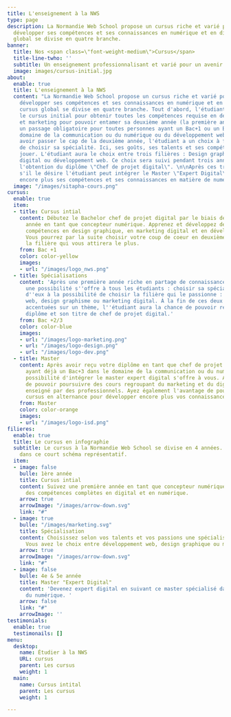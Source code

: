 ```yaml
---
title: L'enseignement à la NWS
type: page
description: La Normandie Web School propose un cursus riche et varié pour qui veut
  développer ses compétences et ses connaissances en numérique et en digital. Le cursus
  global se divise en quatre branche.
banner:
  title: Nos <span class=\"font-weight-medium\">Cursus</span>
  title-line-twho: ''
  subtitle: Un enseignement professionnalisant et varié pour un avenir 100% numérique.
  image: images/cursus-initial.jpg
about:
  enable: true
  title: L'enseignement à la NWS
  content: "La Normandie Web School propose un cursus riche et varié pour qui veut
    développer ses compétences et ses connaissances en numérique et en digital. Le
    cursus global se divise en quatre branche. Tout d'abord, l'étudiant doit suivre
    le cursus initial pour obtenir toutes les compétences requise en design, en développement
    et marketing pour pouvoir entamer sa deuxième année (la première année n'est pas
    un passage obligatoire pour toutes personnes ayant un Bac+1 ou un Bac+2 dans le
    domaine de la communication ou du numérique ou du développement web). \n\nAprès
    avoir passer le cap de la deuxième année, l'étudiant a un choix à faire : Celui
    de choisir sa spécialité. Ici, ses goûts, ses talents et ses compétences vont
    jouer. L'étudiant aura le choix entre trois filières : Design graphique, Marketing
    digital ou développement web. Ce choix sera suivi pendant trois années et ce jusqu'à
    l'obtention du diplôme \"Chef de projet digital\". \n\nAprès ces trois années,
    s'il le désire l'étudiant peut intégrer le Master \"Expert Digital\" et développer
    encore plus ses compétences et ses connaissances en matière de numérique."
  image: "/images/sitapha-cours.png"
cursus:
  enable: true
  item:
  - title: Cursus intial
    content: Débutez le Bachelor chef de projet digital par le biais de cette première
      année en tant que concepteur numérique. Apprenez et développez de nombreuses
      compétences en design graphique, en marketing digital et en développement web.
      Vous pourrez par la suite choisir votre coup de coeur en deuxième année et sélectionner
      la filière qui vous attirera le plus.
    from: Bac +1
    color: color-yellow
    images:
    - url: "/images/logo_nws.png"
  - title: Spécialisations
    content: 'Après une première année riche en partage de connaissances et de compétences,
      une possibilité s''offre à tous les étudiants : choisir sa spécialisation. Chacun
      d''eux à la possibilité de choisir la filière qui le passionne : Développement
      web, design graphisme ou marketing digital. À la fin de ces deux années d''études
      accentuées sur un thème, l''étudiant aura la chance de pouvoir recevoir son
      diplôme et son titre de chef de projet digital.'
    from: Bac +2/3
    color: color-blue
    images:
    - url: "/images/logo-marketing.png"
    - url: "/images/logo-design.png"
    - url: "/images/logo-dev.png"
  - title: Master
    content: Après avoir reçu votre diplôme en tant que chef de projet digital ou
      ayant déjà un Bac+3 dans le domaine de la communication ou du numérique, la
      possibilité d'intégrer le master expert digital s'offre à vous. Ayez la chance
      de pouvoir poursuivre des cours regroupant du marketing et du digital toujours
      enseigné par des professionnels. Ayez également l'avantage de poursuivre votre
      cursus en alternance pour développer encore plus vos connaissances et vos compétences.
    from: Master
    color: color-orange
    images:
    - url: "/images/logo-isd.png"
filieres:
  enable: true
  title: Le cursus en infographie
  subtitle: Le cursus à la Normandie Web School se divise en 4 années. Découvrez les
    dans ce court schéma représentatif.
  item:
  - image: false
    bulle: 1ère année
    title: Cursus intial
    content: Suivez une première année en tant que concepteur numérique et développez
      des compétences complètes en digital et en numérique.
    arrow: true
    arrowImage: "/images/arrow-down.svg"
    link: "#"
  - image: true
    bulle: "/images/marketing.svg"
    title: Spécialisation
    content: Choisissez selon vos talents et vos passions une spécialisation adéquats.
      Vous avez le choix entre développement web, design graphique ou marketing digital.
    arrow: true
    arrowImage: "/images/arrow-down.svg"
    link: "#"
  - image: false
    bulle: 4e & 5e année
    title: Master "Expert Digital"
    content: 'Devenez expert digital en suivant ce master spécialisé dans les métiers
      du numérique. '
    arrow: false
    link: "#"
    arrowImage: ''
testimonials:
  enable: true
  testimonails: []
menu:
  desktop:
    name: Étudier à la NWS
    URL: cursus
    parent: Les cursus
    weight: 1
  main:
    name: Cursus intital
    parent: Les cursus
    weight: 1

---
```

